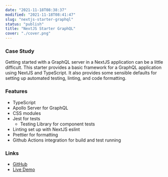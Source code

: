 ```yaml
---
date: "2021-11-18T08:38:37"
modified: "2021-11-18T08:41:47"
slug: "nextjs-starter-graphql"
status: "publish"
title: "NextJS Starter GraphQL"
cover: "./cover.png"
---
```


### Case Study

Getting started with a GraphQL server in a NextJS application can be a little difficult. This starter provides a basic framework for a GraphQL application using NextJS and TypeScript. It also provides some sensible defaults for setting up automated testing, linting, and code formatting.

### Features
- TypeScript
- Apollo Server for GraphQL
- CSS modules
- Jest for tests
  - Testing Library for component tests
- Linting set up with NextJS eslint
- Prettier for formatting
- Github Actions integration for build and test running

### Links
- [GitHub](https://github.com/kylekarpack/nextjs-starter-graphql)
- [Live Demo](https://nextjs-starter-graphql.vercel.app/)